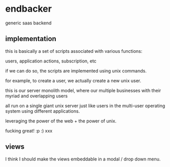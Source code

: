 # endbacker

generic saas backend

## implementation

this is basically a set of scripts associated with various functions:

users, application actions, subscription, etc

if we can do so, the scripts are implemented using unix commands.

for example, to create a user, we actually create a new unix user.

this is our server monolith model, where our multiple businesses with their myriad and overlapping users

all run on a single giant unix server just like users in the multi-user operating system using different applications.

leveraging the power of the web + the power of unix.

fucking great!
 :p :) xxx

## views

I think I should make the views embeddable in a modal / drop down menu.



